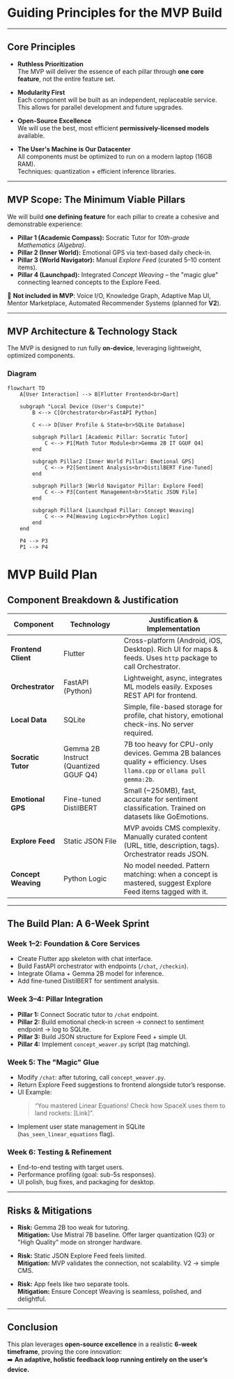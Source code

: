 # Guiding Principles for the MVP Build

---

## Core Principles

- **Ruthless Prioritization**  
  The MVP will deliver the essence of each pillar through **one core feature**, not the entire feature set.

- **Modularity First**  
  Each component will be built as an independent, replaceable service.  
  This allows for parallel development and future upgrades.

- **Open-Source Excellence**  
  We will use the best, most efficient **permissively-licensed models** available.

- **The User's Machine is Our Datacenter**  
  All components must be optimized to run on a modern laptop (16GB RAM).  
  Techniques: quantization + efficient inference libraries.

---

## MVP Scope: The Minimum Viable Pillars

We will build **one defining feature** for each pillar to create a cohesive and demonstrable experience:

- **Pillar 1 (Academic Compass):** Socratic Tutor for *10th-grade Mathematics (Algebra)*.  
- **Pillar 2 (Inner World):** Emotional GPS via text-based daily check-in.  
- **Pillar 3 (World Navigator):** Manual *Explore Feed* (curated 5–10 content items).  
- **Pillar 4 (Launchpad):** Integrated *Concept Weaving* – the "magic glue" connecting learned concepts to the Explore Feed.  

🚫 **Not included in MVP**: Voice I/O, Knowledge Graph, Adaptive Map UI, Mentor Marketplace, Automated Recommender Systems (planned for **V2**).

---

## MVP Architecture & Technology Stack

The MVP is designed to run fully **on-device**, leveraging lightweight, optimized components.

### Diagram
```mermaid
flowchart TD
    A[User Interaction] --> B[Flutter Frontend<br>Dart]

    subgraph "Local Device (User's Compute)"
        B <--> C[Orchestrator<br>FastAPI Python]
        
        C <--> D[User Profile & State<br>SQLite Database]

        subgraph Pillar1 [Academic Pillar: Socratic Tutor]
            C <--> P1[Math Tutor Module<br>Gemma 2B IT GGUF Q4]
        end

        subgraph Pillar2 [Inner World Pillar: Emotional GPS]
            C <--> P2[Sentiment Analysis<br>DistilBERT Fine-Tuned]
        end

        subgraph Pillar3 [World Navigator Pillar: Explore Feed]
            C <--> P3[Content Management<br>Static JSON File]
        end

        subgraph Pillar4 [Launchpad Pillar: Concept Weaving]
            C <--> P4[Weaving Logic<br>Python Logic]
        end
    end

    P4 --> P3
    P1 --> P4
```
# MVP Build Plan

## Component Breakdown & Justification

| Component        | Technology                     | Justification & Implementation |
|------------------|--------------------------------|--------------------------------|
| **Frontend Client** | Flutter | Cross-platform (Android, iOS, Desktop). Rich UI for maps & feeds. Uses `http` package to call Orchestrator. |
| **Orchestrator** | FastAPI (Python) | Lightweight, async, integrates ML models easily. Exposes REST API for frontend. |
| **Local Data** | SQLite | Simple, file-based storage for profile, chat history, emotional check-ins. No server required. |
| **Socratic Tutor** | Gemma 2B Instruct (Quantized GGUF Q4) | 7B too heavy for CPU-only devices. Gemma 2B balances quality + efficiency. Uses `llama.cpp` or `ollama pull gemma:2b`. |
| **Emotional GPS** | Fine-tuned DistilBERT | Small (~250MB), fast, accurate for sentiment classification. Trained on datasets like GoEmotions. |
| **Explore Feed** | Static JSON File | MVP avoids CMS complexity. Manually curated content (URL, title, description, tags). Orchestrator reads JSON. |
| **Concept Weaving** | Python Logic | No model needed. Pattern matching: when a concept is mastered, suggest Explore Feed items tagged with it. |

---

## The Build Plan: A 6-Week Sprint

### Week 1–2: Foundation & Core Services
- Create Flutter app skeleton with chat interface.
- Build FastAPI orchestrator with endpoints (`/chat`, `/checkin`).
- Integrate Ollama + Gemma 2B model for inference.
- Add fine-tuned DistilBERT for sentiment analysis.

### Week 3–4: Pillar Integration
- **Pillar 1:** Connect Socratic tutor to `/chat` endpoint.  
- **Pillar 2:** Build emotional check-in screen → connect to sentiment endpoint → log to SQLite.  
- **Pillar 3:** Build JSON structure for Explore Feed + simple UI.  
- **Pillar 4:** Implement `concept_weaver.py` script (tag matching).  

### Week 5: The "Magic" Glue
- Modify `/chat`: after tutoring, call `concept_weaver.py`.  
- Return Explore Feed suggestions to frontend alongside tutor’s response.  
- UI Example:  
  > “You mastered Linear Equations! Check how SpaceX uses them to land rockets: [Link]”.  
- Implement user state management in SQLite (`has_seen_linear_equations` flag).  

### Week 6: Testing & Refinement
- End-to-end testing with target users.  
- Performance profiling (goal: sub-5s responses).  
- UI polish, bug fixes, and packaging for desktop.  

---

## Risks & Mitigations

- **Risk:** Gemma 2B too weak for tutoring.  
  **Mitigation:** Use Mistral 7B baseline. Offer larger quantization (Q3) or "High Quality" mode on stronger hardware.  

- **Risk:** Static JSON Explore Feed feels limited.  
  **Mitigation:** MVP validates the connection, not scalability. V2 → simple CMS.  

- **Risk:** App feels like two separate tools.  
  **Mitigation:** Ensure Concept Weaving is seamless, polished, and delightful.  

---

## Conclusion
This plan leverages **open-source excellence** in a realistic **6-week timeframe**, proving the core innovation:  
➡️ **An adaptive, holistic feedback loop running entirely on the user’s device.**
